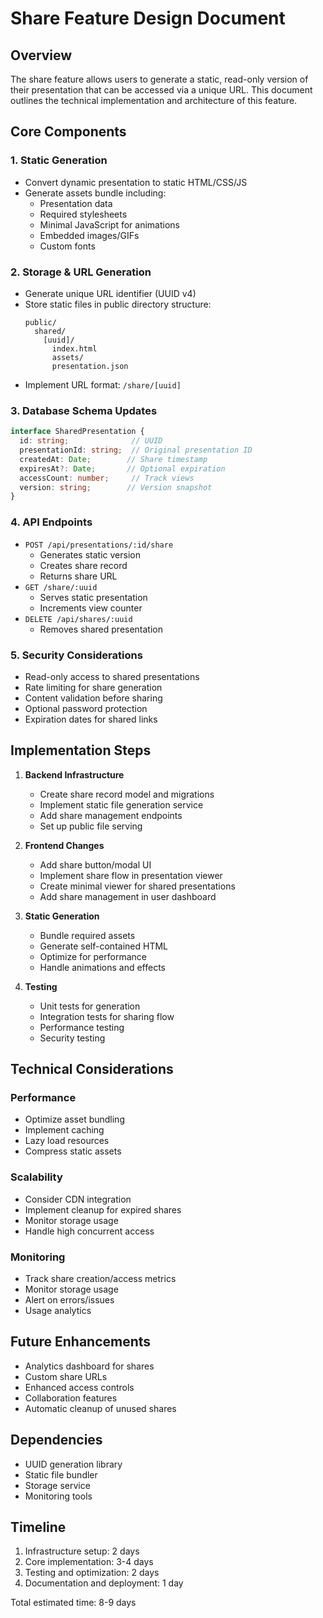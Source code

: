 # Share Feature Design Document

## Overview
The share feature allows users to generate a static, read-only version of their presentation that can be accessed via a unique URL. This document outlines the technical implementation and architecture of this feature.

## Core Components

### 1. Static Generation
- Convert dynamic presentation to static HTML/CSS/JS
- Generate assets bundle including:
  - Presentation data
  - Required stylesheets
  - Minimal JavaScript for animations
  - Embedded images/GIFs
  - Custom fonts

### 2. Storage & URL Generation
- Generate unique URL identifier (UUID v4)
- Store static files in public directory structure:
  ```
  public/
    shared/
      [uuid]/
        index.html
        assets/
        presentation.json
  ```
- Implement URL format: `/share/[uuid]`

### 3. Database Schema Updates
```typescript
interface SharedPresentation {
  id: string;              // UUID
  presentationId: string;  // Original presentation ID
  createdAt: Date;        // Share timestamp
  expiresAt?: Date;       // Optional expiration
  accessCount: number;     // Track views
  version: string;        // Version snapshot
}
```

### 4. API Endpoints
- `POST /api/presentations/:id/share`
  - Generates static version
  - Creates share record
  - Returns share URL
- `GET /share/:uuid`
  - Serves static presentation
  - Increments view counter
- `DELETE /api/shares/:uuid`
  - Removes shared presentation

### 5. Security Considerations
- Read-only access to shared presentations
- Rate limiting for share generation
- Content validation before sharing
- Optional password protection
- Expiration dates for shared links

## Implementation Steps

1. **Backend Infrastructure**
   - Create share record model and migrations
   - Implement static file generation service
   - Add share management endpoints
   - Set up public file serving

2. **Frontend Changes**
   - Add share button/modal UI
   - Implement share flow in presentation viewer
   - Create minimal viewer for shared presentations
   - Add share management in user dashboard

3. **Static Generation**
   - Bundle required assets
   - Generate self-contained HTML
   - Optimize for performance
   - Handle animations and effects

4. **Testing**
   - Unit tests for generation
   - Integration tests for sharing flow
   - Performance testing
   - Security testing

## Technical Considerations

### Performance
- Optimize asset bundling
- Implement caching
- Lazy load resources
- Compress static assets

### Scalability
- Consider CDN integration
- Implement cleanup for expired shares
- Monitor storage usage
- Handle high concurrent access

### Monitoring
- Track share creation/access metrics
- Monitor storage usage
- Alert on errors/issues
- Usage analytics

## Future Enhancements
- Analytics dashboard for shares
- Custom share URLs
- Enhanced access controls
- Collaboration features
- Automatic cleanup of unused shares

## Dependencies
- UUID generation library
- Static file bundler
- Storage service
- Monitoring tools

## Timeline
1. Infrastructure setup: 2 days
2. Core implementation: 3-4 days
3. Testing and optimization: 2 days
4. Documentation and deployment: 1 day

Total estimated time: 8-9 days 